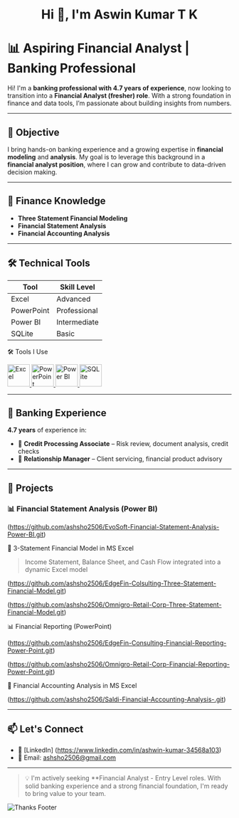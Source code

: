 <h1 align="center">Hi 👋, I'm Aswin Kumar T K</h1>

# 📊 Aspiring Financial Analyst | Banking Professional


Hi! I'm a **banking professional with 4.7 years of experience**, now looking to transition into a **Financial Analyst (fresher) role**. With a strong foundation in finance and data tools, I’m passionate about building insights from numbers.

---

## 🎯 Objective

I bring hands-on banking experience and a growing expertise in **financial modeling** and **analysis**. My goal is to leverage this background in a **financial analyst position**, where I can grow and contribute to data-driven decision making.

---

## 🧠 Finance Knowledge

- **Three Statement Financial Modeling**
- **Financial Statement Analysis**
- **Financial Accounting Analysis**

---

## 🛠️ Technical Tools                          

| Tool        | Skill Level    |
|-------------|----------------|
| Excel       | Advanced       |
| PowerPoint  | Professional   |
| Power BI    | Intermediate   |
| SQLite      | Basic          |

🛠️ Tools I Use

<p align="left">
  <a href="https://www.microsoft.com/en-us/microsoft-365/excel" target="_blank">
    <img src="https://img.icons8.com/color/96/microsoft-excel-2019.png" alt="Excel" width="50"/>
  </a>
  <a href="https://www.microsoft.com/en-us/microsoft-365/powerpoint" target="_blank">
    <img src="https://img.icons8.com/color/96/microsoft-powerpoint-2019.png" alt="PowerPoint" width="50"/>
  </a>
  <a href="https://powerbi.microsoft.com/" target="_blank">
    <img src="https://img.icons8.com/color/96/power-bi.png" alt="Power BI" width="50"/>
  </a>
  <a href="https://www.sqlite.org/index.html" target="_blank">
    <img src="https://upload.wikimedia.org/wikipedia/commons/3/38/SQLite370.svg" alt="SQLite" width="50"/>
  </a>
</p>

---

## 💼 Banking Experience

**4.7 years** of experience in:
- 🏦 **Credit Processing Associate** – Risk review, document analysis, credit checks
- 💼 **Relationship Manager** – Client servicing, financial product advisory

---

## 📘 Projects

### 📊 Financial Statement Analysis (Power BI)

(https://github.com/ashsho2506/EvoSoft-Financial-Statement-Analysis-Power-BI.git)

📑 3-Statement Financial Model in MS Excel 

> Income Statement, Balance Sheet, and Cash Flow integrated into a dynamic Excel model

(https://github.com/ashsho2506/EdgeFin-Colsulting-Three-Statement-Financial-Model.git)

(https://github.com/ashsho2506/Omnigro-Retail-Corp-Three-Statement-Financial-Model.git)

 📊 Financial Reporting (PowerPoint)

(https://github.com/ashsho2506/EdgeFin-Consulting-Financial-Reporting-Power-Point.git)

(https://github.com/ashsho2506/Omnigro-Retail-Corp-Financial-Reporting-Power-Point.git)

 📑 Financial Accounting Analysis in MS Excel
 
(https://github.com/ashsho2506/Saldi-Financial-Accounting-Analysis-.git)

---
## 📫 Let's Connect

- 🔗 [LinkedIn] (https://www.linkedin.com/in/ashwin-kumar-34568a103)
- 📧 Email: ashsho2506@gmail.com
---

> 💡 I'm actively seeking **Financial Analyst - Entry Level roles. With solid banking experience and a strong financial foundation, I'm ready to bring value to your team.

![Thanks Footer](https://via.placeholder.com/1000x100.png?text=Thanks+for+visiting+my+profile!)
